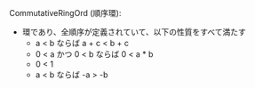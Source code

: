 CommutativeRingOrd (順序環):
- 環であり、全順序が定義されていて、以下の性質をすべて満たす
  - a < b ならば a + c < b + c
  - 0 < a かつ 0 < b ならば 0 < a * b
  - 0 < 1
  - a < b ならば -a > -b
